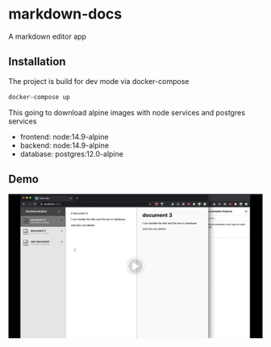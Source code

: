 # markdown-docs
A markdown editor app

## Installation

The project is build for dev mode via docker-compose

```sh
docker-compose up
```

This going to download alpine images with node services and postgres services
  -  frontend: node:14.9-alpine
  -  backend: node:14.9-alpine
  -  database: postgres:12.0-alpine
  
## Demo

[![Watch the video](./demo.png)](https://drive.google.com/file/d/18n0puWU0gFQWKtJEGloiZxX_4CfcdMSu/view?usp=sharing)
